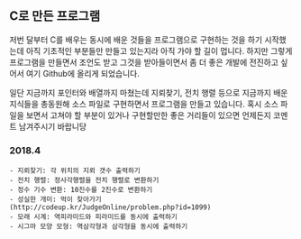 ## C로 만든 프로그램

저번 달부터 C를 배우는 동시에 배운 것들을 프로그램으로 구현하는 것을 하기 시작했는데 아직 기초적인 부분들만 만들고 있는지라 아직 가야 할 길이 멉니다. 하지만 그렇게 프로그램을 만들면서 조언도 받고 그것을 받아들이면서 좀 더 좋은 개발에 전진하고 싶어서 여기 Github에 올리게 되었습니다.

일단 지금까지 포인터와 배열까지 마쳤는데 지뢰찾기, 전치 행렬 등으로 지금까지 배운 지식들을 총동원해 소스 파일로 구현하면서 프로그램을 만들고 있습니다. 혹시 소스 파일을 보면서 고쳐야 할 부분이 있거나 구현할만한 좋은 거리들이 있으면 언제든지 코멘트 남겨주시기 바랍니당

### 2018.4

```
- 지뢰찾기: 각 위치의 지뢰 갯수 출력하기
- 전치 행렬: 정사각행렬을 전치 행렬로 변환하기
- 정수 기수 변환: 10진수를 2진수로 변환하기
- 성실한 개미: 먹이 찾아가기
(http://codeup.kr/JudgeOnline/problem.php?id=1099)
- 모래 시계: 역피라미드와 피라미드를 동시에 출력하기
- 시그마 모양 모형: 역삼각형과 삼각형을 동시에 출력하기
```

